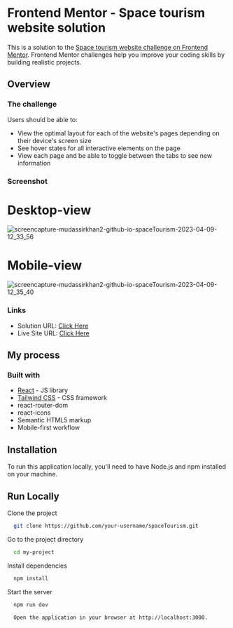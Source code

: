 # Frontend Mentor - Space tourism website solution

This is a solution to the [Space tourism website challenge on Frontend Mentor](https://www.frontendmentor.io/challenges/space-tourism-multipage-website-gRWj1URZ3). Frontend Mentor challenges help you improve your coding skills by building realistic projects. 



## Overview

### The challenge

Users should be able to:

- View the optimal layout for each of the website's pages depending on their device's screen size
- See hover states for all interactive elements on the page
- View each page and be able to toggle between the tabs to see new information

### Screenshot
 # Desktop-view

![screencapture-mudassirkhan2-github-io-spaceTourism-2023-04-09-12_33_56](https://user-images.githubusercontent.com/106579572/230759289-019c0d17-0bf5-4bde-bbe0-d2e0dde802ca.png)

 # Mobile-view

![screencapture-mudassirkhan2-github-io-spaceTourism-2023-04-09-12_35_40](https://user-images.githubusercontent.com/106579572/230759356-f0af52b4-9ae6-4691-9767-55030fcf6355.png)


### Links

- Solution URL: [Click Here](https://www.frontendmentor.io/solutions/spacetourism-using-reactjs-with-vite-owSvHqQq3i)
- Live Site URL: [Click Here](https://mudassirkhan2.github.io/spaceTourism/)

## My process

### Built with
- [React](https://reactjs.org/) - JS library
- [Tailwind CSS](https://tailwindcss.com/) - CSS framework
- react-router-dom
- react-icons
- Semantic HTML5 markup
- Mobile-first workflow

## Installation

To run this application locally, you'll need to have Node.js and npm installed on your machine.


    
## Run Locally

Clone the project

```bash
  git clone https://github.com/your-username/spaceTourism.git
```
Go to the project directory

```bash
  cd my-project
```

Install dependencies

```bash
  npm install
```

Start the server

```bash
  npm run dev
```


```bash
  Open the application in your browser at http://localhost:3000.
```
